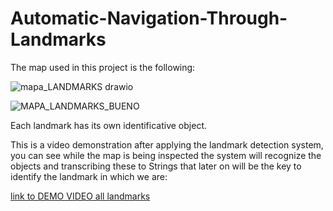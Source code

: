 # Automatic-Navigation-Through-Landmarks


The map used in this project is the following:

![mapa_LANDMARKS drawio](https://user-images.githubusercontent.com/55163240/188208522-5fcf69b5-3b31-4b1b-ab7e-07349379e39f.png)

![MAPA_LANDMARKS_BUENO](https://user-images.githubusercontent.com/55163240/188208591-86655fe2-14d1-4edc-8f7b-ec59b669c720.png)

Each landmark has its own identificative object.

This is a video demonstration after applying the landmark detection system, you can see while the map is being inspected the system will recognize
the objects and transcribing these to Strings that later on will be the key to identify the landmark in which we are:


[link to DEMO VIDEO all landmarks](https://drive.google.com/file/d/1BCGizG6myCbTD13C8ShfLVsGXaY71q-I/view?usp=sharing)
